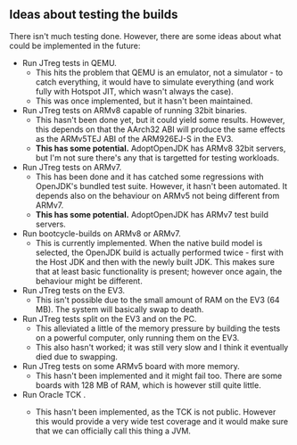 ## Ideas about testing the builds

There isn't much testing done. However, there are some ideas about
what could be implemented in the future:

 * Run JTreg tests in QEMU.
   - This hits the problem that QEMU is an emulator, not a simulator -
     to catch everything, it would have to simulate everything (and
     work fully with Hotspot JIT, which wasn't always the case).
   - This was once implemented, but it hasn't been maintained.
 * Run JTreg tests on ARMv8 capable of running 32bit binaries.
   - This hasn't been done yet, but it could yield some results.
     However, this depends on that the AArch32 ABI will produce
     the same effects as the ARMv5TEJ ABI of the ARM926EJ-S in the EV3.
   - **This has some potential.** AdoptOpenJDK has ARMv8 32bit servers,
     but I'm not sure there's any that is targetted for testing workloads.
 * Run JTreg tests on ARMv7.
   - This has been done and it has catched some regressions with
     OpenJDK's bundled test suite. However, it hasn't been automated.
     It depends also on the behaviour on ARMv5 not being different from ARMv7.
   - **This has some potential.** AdoptOpenJDK has ARMv7 test build servers.
 * Run bootcycle-builds on ARMv8 or ARMv7.
   - This is currently implemented. When the native build model is
     selected, the OpenJDK build is actually performed twice - first
     with the Host JDK and then with the newly built JDK. This makes
     sure that at least basic functionality is present; however once
     again, the behaviour might be different.
 * Run JTreg tests on the EV3.
   - This isn't possible due to the small amount of RAM on the EV3
     (64 MB). The system will basically swap to death.
 * Run JTreg tests split on the EV3 and on the PC.
   - This alleviated a little of the memory pressure by building
     the tests on a powerful computer, only running them on the EV3.
   - This also hasn't worked; it was still very slow and I think it
     eventually died due to swapping.
 * Run JTreg tests on some ARMv5 board with more memory.
   - This hasn't been implemented and it might fail too.
     There are some boards with 128 MB of RAM, which is however
     still quite little.
 * Run Oracle TCK <somewhere>.
   - This hasn't been implemented, as the TCK is not public.
     However this would provide a very wide test coverage and
     it would make sure that we can officially call this thing a JVM.
